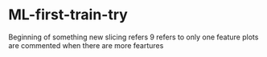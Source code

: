 # ML-first-train-try
Beginning of something new
slicing refers 9 refers to only one feature
plots are commented when there are more feartures
